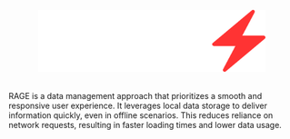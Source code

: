 <br>

<div align='center'>
  <img src="img_for_docs/RAGE.png" alt="logo" style="width:400px;"/>
</div>

<br>

RAGE is a data management approach that prioritizes a smooth and responsive user experience. It leverages local data storage to deliver information quickly, even in offline scenarios. This reduces reliance on network requests, resulting in faster loading times and lower data usage.

